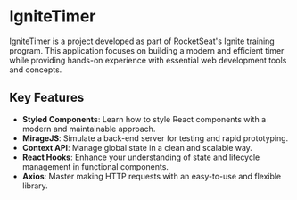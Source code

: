 # IgniteTimer

IgniteTimer is a project developed as part of RocketSeat's Ignite training program. This application focuses on building a modern and efficient timer while providing hands-on experience with essential web development tools and concepts.

## Key Features

- **Styled Components**: Learn how to style React components with a modern and maintainable approach.
- **MirageJS**: Simulate a back-end server for testing and rapid prototyping.
- **Context API**: Manage global state in a clean and scalable way.
- **React Hooks**: Enhance your understanding of state and lifecycle management in functional components.
- **Axios**: Master making HTTP requests with an easy-to-use and flexible library.
